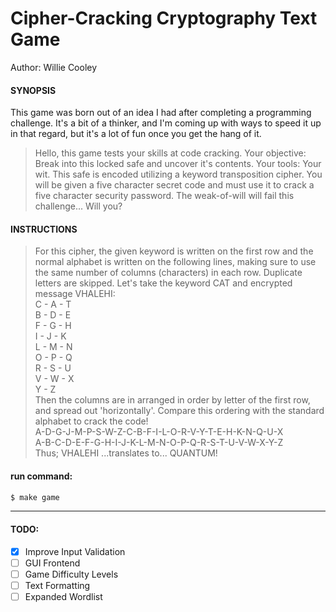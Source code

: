 # Cipher-Cracking Cryptography Text Game

Author: Willie Cooley

#### SYNOPSIS
This game was born out of an idea I had after completing a programming challenge. It's a bit of a thinker, and I'm coming up with ways to speed it up in that regard, but it's a lot of fun once you get the hang of it.

>Hello, this game tests your skills at code cracking. Your objective: Break into this locked safe and uncover it's contents. Your tools: Your wit. This safe is encoded utilizing a keyword transposition cipher. You will be given a five character secret code and must use it to crack a five character security password. The weak-of-will will fail this challenge... Will you?

#### INSTRUCTIONS

>For this cipher, the given keyword is written on the first row and the normal alphabet is written on the following lines, making sure to use the same number of columns (characters) in each row. Duplicate letters are skipped. Let's take the keyword CAT and encrypted message VHALEHI:<br />
C - A - T<br />B - D - E<br />F - G - H<br />
I - J - K<br />L - M - N<br />O - P - Q<br />
R - S - U<br />V - W - X<br />Y - Z  <br />
Then the columns are in arranged in order by letter of the first row, and spread out 'horizontally'. Compare this ordering with the standard alphabet to crack the code!<br />
A-D-G-J-M-P-S-W-Z-C-B-F-I-L-O-R-V-Y-T-E-H-K-N-Q-U-X<br />
A-B-C-D-E-F-G-H-I-J-K-L-M-N-O-P-Q-R-S-T-U-V-W-X-Y-Z<br />
Thus; VHALEHI ...translates to... QUANTUM!

#### run command:
```css
$ make game
```
------------------------------------------

#### TODO:

- [x] Improve Input Validation
- [ ] GUI Frontend
- [ ] Game Difficulty Levels
- [ ] Text Formatting
- [ ] Expanded Wordlist
